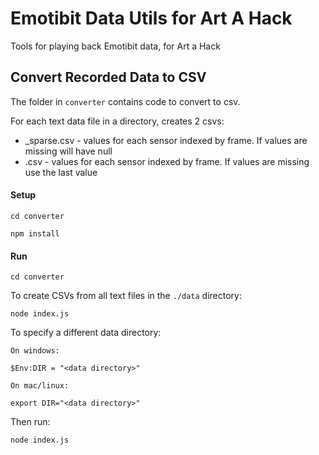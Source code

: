 # Emotibit Data Utils for Art A Hack

Tools for playing back Emotibit data, for Art a Hack

## Convert Recorded Data to CSV

The folder in `converter` contains code to convert to csv.

For each text data file in a directory, creates 2 csvs:

* <filename>_sparse.csv - values for each sensor indexed by frame.  If values are missing will have null
* <filename>.csv - values for each sensor indexed by frame.  If values are missing use the last value

#### Setup

    cd converter

    npm install

#### Run

    cd converter

To create CSVs from all text files in the `./data` directory:

    node index.js

To specify a different data directory:

    On windows:

    $Env:DIR = "<data directory>"

    On mac/linux:

    export DIR="<data directory>"

Then run:

    node index.js
